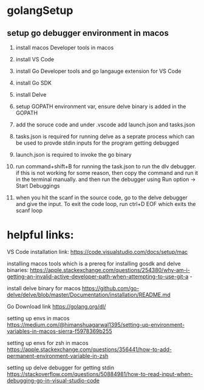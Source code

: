 # golangSetup
setup go debugger environment in macos
---------------------------------------

1) install macos Developer tools in macos

2) install VS Code

3) install Go Developer tools and go langauge extension for VS Code

4) install Go SDK

5) install Delve

6) setup GOPATH environment var, ensure delve binary is added in the GOPATH

7) add the soruce code and under .vscode add launch.json and tasks.json

8) tasks.json is required for running delve as a seprate process which can be used to provde stdin inputs for the 
   program getting debugged

9) launch.json is required to invoke the go binary

10) run command+shift+B for running the task.json to run the dlv debugger. if this is not working for some reason, then 
copy the command and run it in the terminal manually. and then run the debugger using Run option -> Start Debuggings

11) when you hit the scanf in the source code, go to the delve debugger and give the input. To exit the code loop, run ctrl+D 
EOF which exits the scanf loop


# helpful links:

VS Code installation link:
https://code.visualstudio.com/docs/setup/mac

installing macos tools which is a prereq for installing gosdk and delve binaries:
https://apple.stackexchange.com/questions/254380/why-am-i-getting-an-invalid-active-developer-path-when-attempting-to-use-git-a - 

install delve binary for macos
https://github.com/go-delve/delve/blob/master/Documentation/installation/README.md

Go Download link
https://golang.org/dl/


setting up envs in macos
https://medium.com/@himanshuagarwal1395/setting-up-environment-variables-in-macos-sierra-f5978369b255

setting up envs for zsh in macos
https://apple.stackexchange.com/questions/356441/how-to-add-permanent-environment-variable-in-zsh

setting up delve debugger for getting stdin
https://stackoverflow.com/questions/50884981/how-to-read-input-when-debugging-go-in-visual-studio-code



